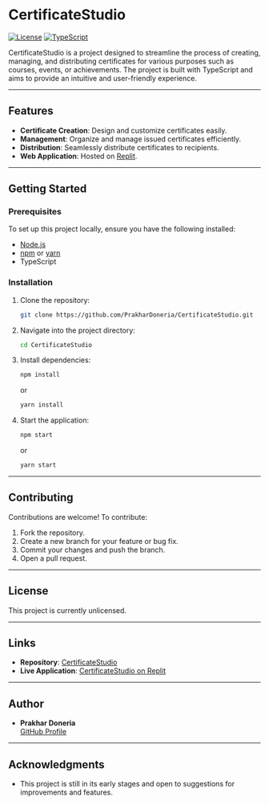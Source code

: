 # CertificateStudio

[![License](https://img.shields.io/badge/license-Unlicensed-blue.svg)](LICENSE)
[![TypeScript](https://img.shields.io/badge/language-TypeScript-blue)](https://www.typescriptlang.org/)

CertificateStudio is a project designed to streamline the process of creating, managing, and distributing certificates for various purposes such as courses, events, or achievements. The project is built with TypeScript and aims to provide an intuitive and user-friendly experience.

---

## Features

- **Certificate Creation**: Design and customize certificates easily.
- **Management**: Organize and manage issued certificates efficiently.
- **Distribution**: Seamlessly distribute certificates to recipients.
- **Web Application**: Hosted on [Replit](https://replit.com/@prakhardoneria1/CertificateStudio).

---

## Getting Started

### Prerequisites
To set up this project locally, ensure you have the following installed:

- [Node.js](https://nodejs.org/)
- [npm](https://www.npmjs.com/) or [yarn](https://yarnpkg.com/)
- TypeScript

### Installation

1. Clone the repository:
   ```bash
   git clone https://github.com/PrakharDoneria/CertificateStudio.git
   ```
   
2. Navigate into the project directory:
   ```bash
   cd CertificateStudio
   ```

3. Install dependencies:
   ```bash
   npm install
   ```
   or
   ```bash
   yarn install
   ```

4. Start the application:
   ```bash
   npm start
   ```
   or
   ```bash
   yarn start
   ```

---

## Contributing

Contributions are welcome! To contribute:

1. Fork the repository.
2. Create a new branch for your feature or bug fix.
3. Commit your changes and push the branch.
4. Open a pull request.

---

## License

This project is currently unlicensed. 

---

## Links

- **Repository**: [CertificateStudio](https://github.com/PrakharDoneria/CertificateStudio)
- **Live Application**: [CertificateStudio on Replit](https://replit.com/@prakhardoneria1/CertificateStudio)

---

## Author

- **Prakhar Doneria**  
  [GitHub Profile](https://github.com/PrakharDoneria)

---

## Acknowledgments

- This project is still in its early stages and open to suggestions for improvements and features.
